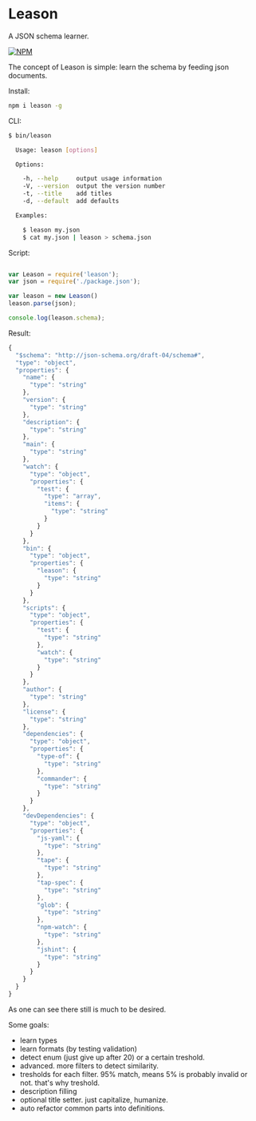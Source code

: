 Leason
======

A JSON schema learner.

[![NPM](https://nodei.co/npm/leason.png)](https://nodei.co/npm/leason/)

The concept of Leason is simple: learn the schema by feeding json documents.

Install:

```bash
npm i leason -g
```


CLI:
```bash
$ bin/leason

  Usage: leason [options]

  Options:

    -h, --help     output usage information
    -V, --version  output the version number
    -t, --title    add titles
    -d, --default  add defaults

  Examples:

    $ leason my.json
    $ cat my.json | leason > schema.json

```

Script:
```javascript

var Leason = require('leason');
var json = require('./package.json');

var leason = new Leason()
leason.parse(json);

console.log(leason.schema);

```

Result:
```javascript
{
  "$schema": "http://json-schema.org/draft-04/schema#",
  "type": "object",
  "properties": {
    "name": {
      "type": "string"
    },
    "version": {
      "type": "string"
    },
    "description": {
      "type": "string"
    },
    "main": {
      "type": "string"
    },
    "watch": {
      "type": "object",
      "properties": {
        "test": {
          "type": "array",
          "items": {
            "type": "string"
          }
        }
      }
    },
    "bin": {
      "type": "object",
      "properties": {
        "leason": {
          "type": "string"
        }
      }
    },
    "scripts": {
      "type": "object",
      "properties": {
        "test": {
          "type": "string"
        },
        "watch": {
          "type": "string"
        }
      }
    },
    "author": {
      "type": "string"
    },
    "license": {
      "type": "string"
    },
    "dependencies": {
      "type": "object",
      "properties": {
        "type-of": {
          "type": "string"
        },
        "commander": {
          "type": "string"
        }
      }
    },
    "devDependencies": {
      "type": "object",
      "properties": {
        "js-yaml": {
          "type": "string"
        },
        "tape": {
          "type": "string"
        },
        "tap-spec": {
          "type": "string"
        },
        "glob": {
          "type": "string"
        },
        "npm-watch": {
          "type": "string"
        },
        "jshint": {
          "type": "string"
        }
      }
    }
  }
}

```

As one can see there still is much to be desired.

Some goals:

- learn types
- learn formats (by testing validation)
- detect enum (just give up after 20) or a certain treshold.
- advanced. more filters to detect similarity.
- tresholds for each filter. 95% match, means 5% is probably invalid or not.
  that's why treshold.
- description filling
- optional title setter. just capitalize, humanize.
- auto refactor common parts into definitions.
